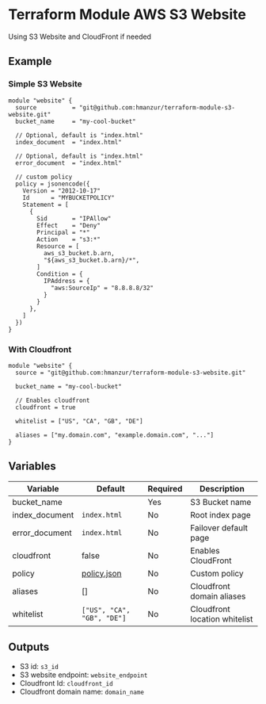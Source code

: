 # Terraform Module AWS S3 Website

Using S3 Website and CloudFront if needed

## Example

### Simple S3 Website 

```workflow
module "website" {
  source          = "git@github.com:hmanzur/terraform-module-s3-website.git"
  bucket_name     = "my-cool-bucket"

  // Optional, default is "index.html"
  index_document  = "index.html"

  // Optional, default is "index.html"
  error_document  = "index.html"

  // custom policy
  policy = jsonencode({
    Version = "2012-10-17"
    Id      = "MYBUCKETPOLICY"
    Statement = [
      {
        Sid       = "IPAllow"
        Effect    = "Deny"
        Principal = "*"
        Action    = "s3:*"
        Resource = [
          aws_s3_bucket.b.arn,
          "${aws_s3_bucket.b.arn}/*",
        ]
        Condition = {
          IPAddress = {
            "aws:SourceIp" = "8.8.8.8/32"
          }
        }
      },
    ]
  })
}
```

### With Cloudfront

```workflow
module "website" {
  source = "git@github.com:hmanzur/terraform-module-s3-website.git"

  bucket_name = "my-cool-bucket"

  // Enables cloudfront
  cloudfront = true

  whitelist = ["US", "CA", "GB", "DE"]

  aliases = ["my.domain.com", "example.domain.com", "..."]
}
```

## Variables

| Variable          | Default                             | Required | Description                   |
|-------------------|-------------------------------------|----------|-------------------------------|
| bucket_name       |                                     | Yes      | S3 Bucket name                |
| index_document    | `index.html`                        | No       | Root index page               |
| error_document    | `index.html`                        | No       | Failover default page         |
| cloudfront        | false                               | No       | Enables CloudFront            |
| policy            |[policy.json](files/policy.json.tpl) | No       | Custom policy                 |
| aliases           | []                                  | No       | Cloudfront domain aliases     |
| whitelist         | `["US", "CA", "GB", "DE"]`          | No       | Cloudfront location whitelist |

## Outputs

- S3 id: `s3_id`
- S3 website endpoint: `website_endpoint`
- Cloudfront Id: `cloudfront_id`
- Cloudfront domain name: `domain_name`
